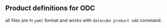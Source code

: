 ## Product definitions for ODC

all files are in `yaml` format and works with `datacube product add` command.

